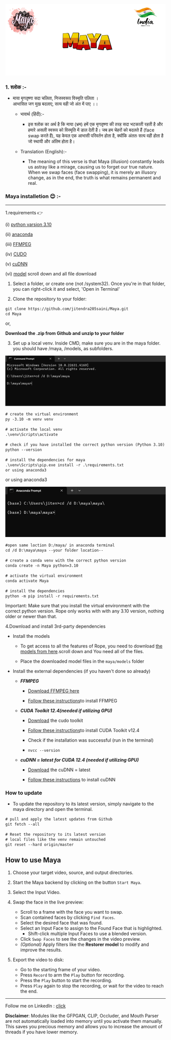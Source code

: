![](https://github.com/jitendra205saini/Maya/blob/main/maya/maya/media/splash.png?raw=true)



### 1. श्लोक :- ###

- माया मृगतृष्णा सदा चलिता, निजस्वरूप विस्मृति पलिता ।<br>
   आभासित जग मुख बदलाए,  सत्य वही जो अंत में पाए ।।


   - भावार्थ (हिंदी):-
      
      - इस श्लोक का अर्थ है कि माया (भ्रम) हमें एक मृगतृष्णा की तरह सदा भटकाती रहती है और हमारे असली स्वरूप 
       को विस्मृति में डाल देती है। जब हम चेहरों को बदलते हैं (face swap करते हैं), यह केवल एक आभासी परिवर्तन 
       होता है, क्योंकि अंततः सत्य वही होता है जो स्थायी और अंतिम होता है।



    - Translation (English):-
      
      - The meaning of this verse is that Maya (illusion) constantly leads us astray like a 
        mirage, causing us to forget our true nature. When we swap faces (face swapping), it is 
        merely an illusory change, as in the end, the truth is what remains permanent and real.


### Maya installetion 😊 :-

----
1.requirements 👉 

(i) [python varsion 3.10](https://www.python.org/downloads/windows/)

(ii) [anaconda](https://www.anaconda.com/download/)

(iii) [FFMPEG](https://www.ffmpeg.org/download.html)

(iv) [CUDO](https://developer.nvidia.com/cuda-12-4-0-download-archive#:~:text=Select%20Target%20Platform.%20Click%20on%20the%20green%20buttons%20that)

(v) [cuDNN](https://developer.nvidia.com/rdp/cudnn-archive#:~:text=Explore%20and%20download%20past%20releases%20from%20cuDNN)

(vi) [model](https://www.kaggle.com/models/jitendrakumarsaini25/maya_face_-swapping) scroll down and all file download 

1. Select a folder, or create one (not /system32). Once you're in that folder, you can right-click it and select, 'Open in Terminal'

2. Clone the repository to your folder:
```
git clone https://github.com/jitendra205saini/Maya.git
cd Maya
```
or,

**Download the .zip from Github and unzip to your folder**

3. Set up a local venv. Inside CMD, make sure you are in the maya folder. you should have /maya, /models, as subfolders.

![](https://github.com/jitendra205saini/Maya/blob/main/maya/maya/media/Screenshot%202024-10-02%20172025.png?raw=true)
   
```
# create the virtual environment
py -3.10 -m venv venv

# activate the local venv
.\venv\Scripts\activate

# check if you have installed the correct python version (Python 3.10)
python --version

# install the dependencies for maya
.\venv\Scripts\pip.exe install -r .\requirements.txt
or using anaconda3
```

or using anaconda3

![](https://github.com/jitendra205saini/Maya/blob/main/maya/maya/media/Screenshot%202024-10-02%20172209.png?raw=true)

````
#open same loction D:/maya/ in anaconda terminal
cd /d D:\maya\maya --your folder location--

# create a conda venv with the correct python version
conda create -n Maya python=3.10

# activate the virtual environment
conda activate Maya

# install the dependencies
python -m pip install -r requirements.txt
````

Important: Make sure that you install the virtual environment with the correct python version. Rope only works with with any 3.10 version, nothing older or newer than that.

4.Download and install 3rd-party dependencies

- Install the models

  - To get access to all the features of Rope, you need to download [the models from here](https://www.kaggle.com/models/jitendrakumarsaini25/maya_face_-swapping).scroll down and You need all of the files.

  - Place the downloaded model files in the ```maya/models``` folder

- Install the external dependencies (if you haven't done so already)

  - ***FFMPEG***

    -  [Download FFMPEG here](https://www.ffmpeg.org/download.html)

    -  [Follow these instructions](https://www.youtube.com/watch?v=4jx2_j5Seew)to install FFMPEG

  - ***CUDA Toolkit 12.4(needed if utilizing GPU)***

     - [Download](https://developer.nvidia.com/cuda-12-4-0-download-archive#:~:text=Select%20Target%20Platform.%20Click%20on%20the%20green%20buttons%20that) the cudo toolkit

     - [Follow these instructions](https://www.youtube.com/watch?v=r7Am-ZGMef8&t=612s)to install CUDA Toolkit v12.4

    - Check if the installation was successful (run in the terminal)

    -  ```nvcc --version```
   - ***cuDNN = latest for CUDA 12.4 (needed if utilizing GPU)***

     - [Download](https://developer.nvidia.com/rdp/cudnn-archive#:~:text=Explore%20and%20download%20past%20releases%20from%20cuDNN) the cuDNN = latest

     - [Follow these instructions](https://www.youtube.com/watch?v=GPBeiKYkuZE&t=240s) to install cuDNN

### How to update ###
   
   - To update the repository to its latest version, simply navigate to the maya directory and open the terminal.
```
# pull and apply the latest updates from Github
git fetch --all

# Reset the repository to its latest version
# local files like the venv remain untouched
git reset --hard origin/master
```
## How to use Maya ##

1. Choose your target video, source, and output directories.

2. Start the Maya backend by clicking on the button ```Start Maya```.

3. Select the Input Video.

4. Swap the face in the live preview:
   - Scroll to a frame with the face you want to swap.
   - Scan contained faces by clicking ```Find Faces```.
   - Select the desired face that was found.
   - Select an Input Face to assign to the Found Face that is highlighted.
     - Shift-click multiple Input Faces to use a blended version.
   - Click ```Swap Faces``` to see the changes in the video preview.
   - *(Optional)* Apply filters like the **Restorer model** to modify and improve the results.

5. Export the video to disk:
   - Go to the starting frame of your video.
   - Press ```Record``` to arm the ```Play``` button for recording.
   - Press the ```Play``` button to start the recording.
   - Press ```Play``` again to stop the recording, or wait for the video to reach the end.

---


Follow me on LinkedIn : [click](https://www.linkedin.com/in/jitendarkumarsaini25/)


**Disclaimer**: Modules like the GFPGAN, CLIP, Occluder, and Mouth Parser are not automatically loaded into memory until you activate them manually. This saves you precious memory and allows you to increase the amount of threads if you have lower memory.


  
